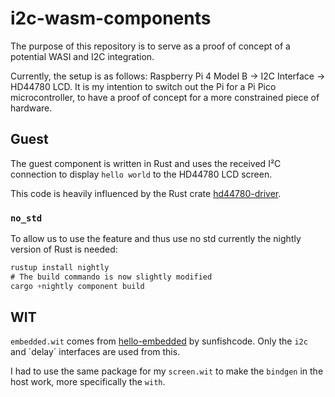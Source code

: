 # i2c-wasm-components
The purpose of this repository is to serve as a proof of concept of a potential WASI and I2C integration. 

Currently, the setup is as follows: Raspberry Pi 4 Model B → I2C Interface → HD44780 LCD. It is my intention to switch out the Pi for a Pi Pico microcontroller, to have a proof of concept for a more constrained piece of hardware.

## Guest
The guest component is written in Rust and uses the received I²C connection to display `hello world` to the HD44780 LCD screen.

This code is heavily influenced by the Rust crate [hd44780-driver](https://crates.io/crates/hd44780-driver).

### `no_std`
To allow us to use the feature and thus use no std currently the nightly version of Rust is needed:
```rust
rustup install nightly 
# The build commando is now slightly modified
cargo +nightly component build
```

## WIT
`embedded.wit` comes from [hello-embedded](https://github.com/sunfishcode/hello-embedded) by sunfishcode. Only the `i2c` and ´delay` interfaces are used from this.

I had to use the same package for my `screen.wit` to make the `bindgen` in the host work, more specifically the `with`.
